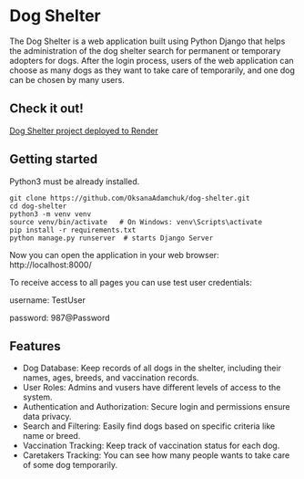 # Dog Shelter

The Dog Shelter is a web application built using Python Django that helps the administration of the dog shelter search for permanent or temporary adopters for dogs. After the login process, users of the web application can choose as many dogs as they want to take care of temporarily, and one dog can be chosen by many users.

## Check it out!

[Dog Shelter project deployed to Render](url)

## Getting started

Python3 must be already installed. 

```shell
git clone https://github.com/OksanaAdamchuk/dog-shelter.git
cd dog-shelter
python3 -m venv venv
source venv/bin/activate   # On Windows: venv\Scripts\activate
pip install -r requirements.txt
python manage.py runserver  # starts Django Server
```

Now you can open the application in your web browser: http://localhost:8000/

To receive access to all pages you can use test user credentials:

username: TestUser

password: 987@Password

## Features

* Dog Database: Keep records of all dogs in the shelter, including their names, ages, breeds, and vaccination records.
* User Roles: Admins and vusers have different levels of access to the system.
* Authentication and Authorization: Secure login and permissions ensure data privacy.
* Search and Filtering: Easily find dogs based on specific criteria like name or breed.
* Vaccination Tracking: Keep track of vaccination status for each dog.
* Caretakers Tracking: You can see how many people wants to take care of some dog temporarily. 

